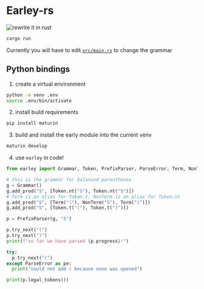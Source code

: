 # Earley-rs

![rewrite it in rust](https://imgur.com/cEzxFOC.jpg)

```sh
cargo run
```

Currently you will have to edit [`src/main.rs`](./src/main.rs) to change the grammar

## Python bindings


1. create a virtual environment
  ```sh
  python -m venv .env
  source .env/bin/activate
  ```

2. install build requirements
  ```sh
  pip install maturin
  ```

3. build and install the early module into the current venv
  ```sh
  maturin develop
  ```

4. use `earley` in code!
  ```python
  from earley import Grammar, Token, PrefixParser, ParseError, Term, NonTerm

  # this is the grammar for balanced parentheses
  g = Grammar()
  g.add_prod("S", [Token.nt("S"), Token.nt("S")])
  # Term is an alias for Token.t, NonTerm is an alias for Token.nt
  g.add_prod("S", [Term("("), NonTerm("S"), Term(")")])
  g.add_prod("S", [Token.t("("), Token.t(")")])

  p = PrefixParser(g, "S")

  p.try_next("(")
  p.try_next(")")
  print(f"so far we have parsed {p.progress}!")

  try:
    p.try_next(")")
  except ParseError as pe:
    print("could not add ) because none was opened")

  print(p.legal_tokens())
  ```
